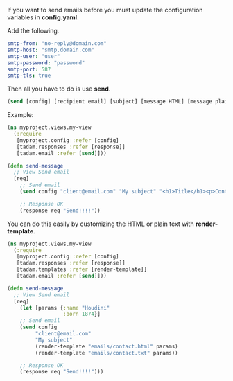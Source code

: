 If you want to send emails before you must update the configuration variables in **config.yaml**.

Add the following.

``` yaml
smtp-from: "no-reply@domain.com"
smtp-host: "smtp.domain.com"
smtp-user: "user"
smtp-password: "password"
smtp-port: 587
smtp-tls: true
```

Then all you have to do is use **send**.


``` clojure
(send [config] [recipient email] [subject] [message HTML] [message plain])
```

Example:


``` clojure
(ns myproject.views.my-view
  (:require
   [myproject.config :refer [config]
   [tadam.responses :refer [response]]
   [tadam.email :refer [send]]))

(defn send-message
  ;; View Send email
  [req]
    ;; Send email
    (send config "client@email.com" "My subject" "<h1>Title</h1><p>Content</p>" "Title\nContent")

    ;; Response OK
    (response req "Send!!!!"))
```

You can do this easily by customizing the HTML or plain text with **render-template**.

``` clojure
(ns myproject.views.my-view
  (:require
   [myproject.config :refer [config]
   [tadam.responses :refer [response]]
   [tadam.templates :refer [render-template]]
   [tadam.email :refer [send]]))

(defn send-message
  ;; View Send email
  [req]
    (let [params {:name "Houdini"
                  :born 1874}]
    ;; Send email
    (send config 
         "client@email.com" 
         "My subject" 
         (render-template "emails/contact.html" params)
         (render-template "emails/contact.txt" params))

    ;; Response OK
    (response req "Send!!!!")))
```
